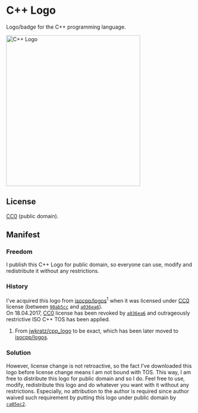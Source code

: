 # C++ Logo
Logo/badge for the C++ programming language.

<img src="https://raw.githubusercontent.com/Benio101/cpp-logo/master/cpp_logo.png" alt="C++ Logo" width="360" height="405" />

## License
[CC0](https://creativecommons.org/publicdomain/zero/1.0/) (public domain).

## Manifest
### Freedom
I publish this C++ Logo for public domain, so everyone can use, modify and redistribute it without any restrictions.

### History
I've acquired this logo from [isocpp/logos](https://github.com/isocpp/logos)<sup>1</sup> when it was licensed under [CC0](https://creativecommons.org/publicdomain/zero/1.0/) license (between [`90ab5cc`](https://github.com/isocpp/logos/commit/90ab5cc54e10635adf8aa62dd7f6094df20995e6) and [`a036ea6`](https://github.com/isocpp/logos/commit/a036ea65afa8b5f5ba7733f90d9aed8266eca6c1)).<br>
On 18.04.2017, [CC0](https://creativecommons.org/publicdomain/zero/1.0/) license has been revoked by [`a036ea6`](https://github.com/isocpp/logos/commit/a036ea65afa8b5f5ba7733f90d9aed8266eca6c1) and outrageously restrictive ISO C++ TOS has been applied.

1. From [jwkratz/cpp_logo](https://github.com/jwkratz/cpp_logo) to be exact, which has been later moved to [isocpp/logos](https://github.com/isocpp/logos).

### Solution
However, license change is not retroactive, so the fact I've downloaded this logo before license change means I am not bound with TOS.
This way, I am free to distribute this logo for public domain and so I do. Feel free to use, modify, redistribute this logo and do whatever you want with it without any restrictions. Especially, no attribution to the author is required since author waived such requirement by putting this logo under public domain by [`ca05ec2`](https://github.com/isocpp/logos/commit/ca05ec2e9e6ec71343043d0d5f217e72f0fa3331).
